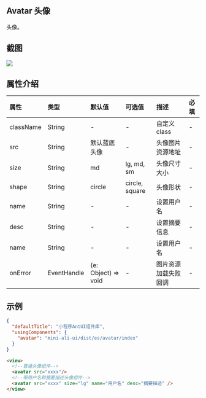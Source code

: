## Avatar 头像

头像。

## 截图
<img src="https://gw.alipayobjects.com/mdn/rms_349abe/afts/img/A*2ojQSLUUPyQAAAAAAAAAAABkARQnAQ" />

## 属性介绍
| 属性 | 类型 | 默认值 | 可选值 | 描述 | 必填 |
| :--- | :--- | :--- | :--- | :--- | :--- |
| className | String | - | - | 自定义class | - |
| src | String | 默认蓝底头像 | - | 头像图片资源地址 | - |
| size | String | md | lg, md, sm | 头像尺寸大小 | - |
| shape | String | circle | circle, square | 头像形状 | - |
| name | String | - | - | 设置用户名 | - |
| desc | String | - | - | 设置摘要信息 | - |
| name | String | - | - | 设置用户名 | - |
| onError | EventHandle | (e: Object) => void | - | 图片资源加载失败回调 | - |

## 示例

```json
{
  "defaultTitle": "小程序AntUI组件库",
  "usingComponents": {
    "avatar": "mini-ali-ui/dist/es/avatar/index"
  }
}
```

```html
<view>
  <!--普通头像组件-->
  <avatar src="xxxx"/>
  <!--带用户名和摘要描述头像组件-->
  <avatar src="xxxx" size="lg" name="用户名" desc="摘要描述" />
</view>
```
